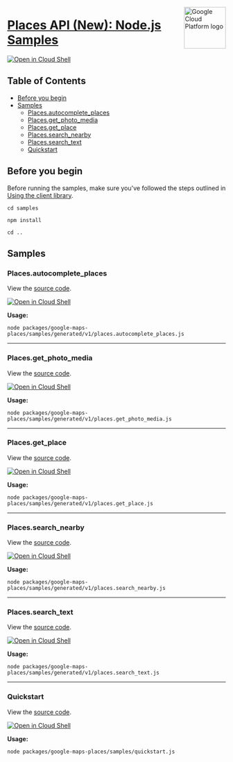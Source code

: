 [//]: # "This README.md file is auto-generated, all changes to this file will be lost."
[//]: # "To regenerate it, use `python -m synthtool`."
<img src="https://avatars2.githubusercontent.com/u/2810941?v=3&s=96" alt="Google Cloud Platform logo" title="Google Cloud Platform" align="right" height="96" width="96"/>

# [Places API (New): Node.js Samples](https://github.com/googleapis/google-cloud-node)

[![Open in Cloud Shell][shell_img]][shell_link]



## Table of Contents

* [Before you begin](#before-you-begin)
* [Samples](#samples)
  * [Places.autocomplete_places](#places.autocomplete_places)
  * [Places.get_photo_media](#places.get_photo_media)
  * [Places.get_place](#places.get_place)
  * [Places.search_nearby](#places.search_nearby)
  * [Places.search_text](#places.search_text)
  * [Quickstart](#quickstart)

## Before you begin

Before running the samples, make sure you've followed the steps outlined in
[Using the client library](https://github.com/googleapis/google-cloud-node#using-the-client-library).

`cd samples`

`npm install`

`cd ..`

## Samples



### Places.autocomplete_places

View the [source code](https://github.com/googleapis/google-cloud-node/blob/master/packages/google-maps-places/samples/generated/v1/places.autocomplete_places.js).

[![Open in Cloud Shell][shell_img]](https://console.cloud.google.com/cloudshell/open?git_repo=https://github.com/googleapis/google-cloud-node&page=editor&open_in_editor=packages/google-maps-places/samples/generated/v1/places.autocomplete_places.js,samples/README.md)

__Usage:__


`node packages/google-maps-places/samples/generated/v1/places.autocomplete_places.js`


-----




### Places.get_photo_media

View the [source code](https://github.com/googleapis/google-cloud-node/blob/master/packages/google-maps-places/samples/generated/v1/places.get_photo_media.js).

[![Open in Cloud Shell][shell_img]](https://console.cloud.google.com/cloudshell/open?git_repo=https://github.com/googleapis/google-cloud-node&page=editor&open_in_editor=packages/google-maps-places/samples/generated/v1/places.get_photo_media.js,samples/README.md)

__Usage:__


`node packages/google-maps-places/samples/generated/v1/places.get_photo_media.js`


-----




### Places.get_place

View the [source code](https://github.com/googleapis/google-cloud-node/blob/master/packages/google-maps-places/samples/generated/v1/places.get_place.js).

[![Open in Cloud Shell][shell_img]](https://console.cloud.google.com/cloudshell/open?git_repo=https://github.com/googleapis/google-cloud-node&page=editor&open_in_editor=packages/google-maps-places/samples/generated/v1/places.get_place.js,samples/README.md)

__Usage:__


`node packages/google-maps-places/samples/generated/v1/places.get_place.js`


-----




### Places.search_nearby

View the [source code](https://github.com/googleapis/google-cloud-node/blob/master/packages/google-maps-places/samples/generated/v1/places.search_nearby.js).

[![Open in Cloud Shell][shell_img]](https://console.cloud.google.com/cloudshell/open?git_repo=https://github.com/googleapis/google-cloud-node&page=editor&open_in_editor=packages/google-maps-places/samples/generated/v1/places.search_nearby.js,samples/README.md)

__Usage:__


`node packages/google-maps-places/samples/generated/v1/places.search_nearby.js`


-----




### Places.search_text

View the [source code](https://github.com/googleapis/google-cloud-node/blob/master/packages/google-maps-places/samples/generated/v1/places.search_text.js).

[![Open in Cloud Shell][shell_img]](https://console.cloud.google.com/cloudshell/open?git_repo=https://github.com/googleapis/google-cloud-node&page=editor&open_in_editor=packages/google-maps-places/samples/generated/v1/places.search_text.js,samples/README.md)

__Usage:__


`node packages/google-maps-places/samples/generated/v1/places.search_text.js`


-----




### Quickstart

View the [source code](https://github.com/googleapis/google-cloud-node/blob/master/packages/google-maps-places/samples/quickstart.js).

[![Open in Cloud Shell][shell_img]](https://console.cloud.google.com/cloudshell/open?git_repo=https://github.com/googleapis/google-cloud-node&page=editor&open_in_editor=packages/google-maps-places/samples/quickstart.js,samples/README.md)

__Usage:__


`node packages/google-maps-places/samples/quickstart.js`






[shell_img]: https://gstatic.com/cloudssh/images/open-btn.png
[shell_link]: https://console.cloud.google.com/cloudshell/open?git_repo=https://github.com/googleapis/google-cloud-node&page=editor&open_in_editor=samples/README.md
[product-docs]: https://developers.google.com/maps/documentation/places/web-service/
